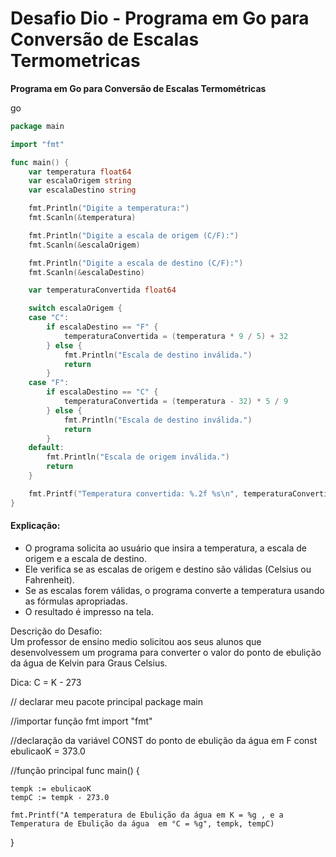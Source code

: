 # Desafio Dio - Programa em Go para Conversão de Escalas Termometricas


**Programa em Go para Conversão de Escalas Termométricas**

go

```go
package main

import "fmt"

func main() {
    var temperatura float64
    var escalaOrigem string
    var escalaDestino string

    fmt.Println("Digite a temperatura:")
    fmt.Scanln(&temperatura)

    fmt.Println("Digite a escala de origem (C/F):")
    fmt.Scanln(&escalaOrigem)

    fmt.Println("Digite a escala de destino (C/F):")
    fmt.Scanln(&escalaDestino)

    var temperaturaConvertida float64

    switch escalaOrigem {
    case "C":
        if escalaDestino == "F" {
            temperaturaConvertida = (temperatura * 9 / 5) + 32
        } else {
            fmt.Println("Escala de destino inválida.")
            return
        }
    case "F":
        if escalaDestino == "C" {
            temperaturaConvertida = (temperatura - 32) * 5 / 9
        } else {
            fmt.Println("Escala de destino inválida.")
            return
        }
    default:
        fmt.Println("Escala de origem inválida.")
        return
    }

    fmt.Printf("Temperatura convertida: %.2f %s\n", temperaturaConvertida, escalaDestino)
}
```



#### **Explicação:**

- O programa solicita ao usuário que insira a temperatura, a escala de origem e a escala de destino.
- Ele verifica se as escalas de origem e destino são válidas (Celsius ou Fahrenheit).
- Se as escalas forem válidas, o programa converte a temperatura usando as fórmulas apropriadas.
- O resultado é impresso na tela.





Descrição do Desafio:  
Um professor de ensino medio solicitou aos seus alunos que desenvolvessem um programa para converter o valor do ponto de ebulição da água de Kelvin para Graus Celsius.

Dica: C = K - 273



// declarar meu pacote principal
package main

//importar função fmt
import "fmt"

//declaração da variável CONST do ponto de ebulição da água em F
const ebulicaoK = 373.0

//função principal
func main() {

	tempk := ebulicaoK
	tempC := tempk - 273.0
	
	fmt.Printf("A temperatura de Ebulição da água em K = %g , e a Temperatura de Ebulição da água  em °C = %g", tempk, tempC)

}

